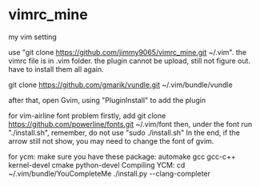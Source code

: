 # vimrc_mine

my vim setting

use "git clone https://github.com/jimmy9065/vimrc_mine.git ~/.vim". the vimrc file is in .vim folder.
the plugin cannot be upload, still not figure out. have to install them all again.

git clone https://github.com/gmarik/vundle.git ~/.vim/bundle/vundle

after that, open Gvim, using "PluginInstall" to add the plugin

for vim-airline font problem
firstly, add git clone https://github.com/powerline/fonts.git ~/.vim/font
then, under the font run "./install.sh", remember, do not use "sudo ./install.sh"
In the end, if the arrow still not show, you may need to change the font of gvim. 

for ycm:
make sure you have these package: automake gcc gcc-c++ kernel-devel cmake python-devel
Compiling YCM:
cd ~/.vim/bundle/YouCompleteMe
./install.py --clang-completer
